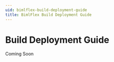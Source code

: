 ```yaml
---
uid: bimlflex-build-deployment-guide
title: BimlFlex Build Deployment Guide
---
```

# Build Deployment Guide

Coming Soon
